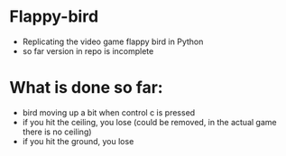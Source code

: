 # Flappy-bird
- Replicating the video game flappy bird in Python
- so far version in repo is incomplete
# What is done so far:
- bird moving up a bit when control c is pressed
- if you hit the ceiling, you lose (could be removed, in the actual game there is no ceiling)
- if you hit the ground, you lose
